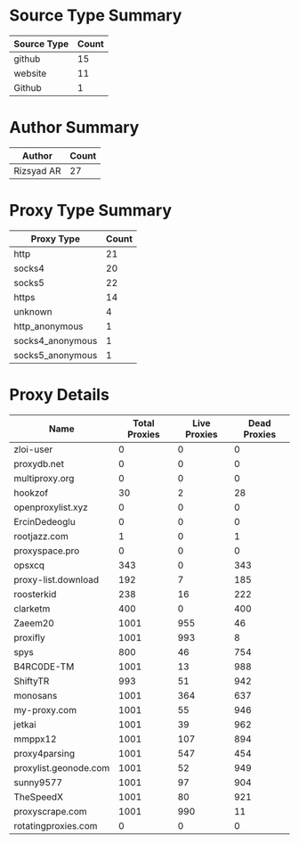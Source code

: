 # Source Type Summary

| Source Type | Count |
|-------------|-------|
| github | 15 |
| website | 11 |
| Github | 1 |


# Author Summary

| Author | Count |
|--------|-------|
| Rizsyad AR | 27 |


# Proxy Type Summary

| Proxy Type | Count |
|------------|-------|
| http | 21 |
| socks4 | 20 |
| socks5 | 22 |
| https | 14 |
| unknown | 4 |
| http_anonymous | 1 |
| socks4_anonymous | 1 |
| socks5_anonymous | 1 |


# Proxy Details

| Name | Total Proxies | Live Proxies | Dead Proxies |
|------|---------------|--------------|---------------|
| zloi-user | 0 | 0 | 0 |
| proxydb.net | 0 | 0 | 0 |
| multiproxy.org | 0 | 0 | 0 |
| hookzof | 30 | 2 | 28 |
| openproxylist.xyz | 0 | 0 | 0 |
| ErcinDedeoglu | 0 | 0 | 0 |
| rootjazz.com | 1 | 0 | 1 |
| proxyspace.pro | 0 | 0 | 0 |
| opsxcq | 343 | 0 | 343 |
| proxy-list.download | 192 | 7 | 185 |
| roosterkid | 238 | 16 | 222 |
| clarketm | 400 | 0 | 400 |
| Zaeem20 | 1001 | 955 | 46 |
| proxifly | 1001 | 993 | 8 |
| spys | 800 | 46 | 754 |
| B4RC0DE-TM | 1001 | 13 | 988 |
| ShiftyTR | 993 | 51 | 942 |
| monosans | 1001 | 364 | 637 |
| my-proxy.com | 1001 | 55 | 946 |
| jetkai | 1001 | 39 | 962 |
| mmppx12 | 1001 | 107 | 894 |
| proxy4parsing | 1001 | 547 | 454 |
| proxylist.geonode.com | 1001 | 52 | 949 |
| sunny9577 | 1001 | 97 | 904 |
| TheSpeedX | 1001 | 80 | 921 |
| proxyscrape.com | 1001 | 990 | 11 |
| rotatingproxies.com | 0 | 0 | 0 |
